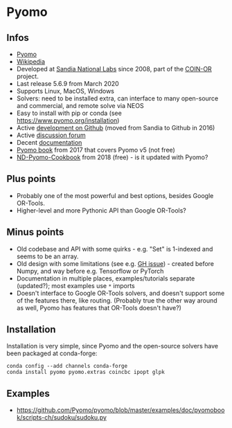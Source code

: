 # Pyomo

## Infos

* [Pyomo](https://www.pyomo.org/)
* [Wikipedia](https://en.wikipedia.org/wiki/Pyomo)
* Developed at [Sandia National Labs](https://en.wikipedia.org/wiki/Sandia_National_Laboratories) since 2008, part of the [COIN-OR](https://en.wikipedia.org/wiki/COIN-OR) project.
* Last release 5.6.9 from March 2020
* Supports Linux, MacOS, Windows
* Solvers: need to be installed extra, can interface to many open-source and commercial, and remote solve via NEOS
* Easy to install with pip or conda (see https://www.pyomo.org/installation)
* Active [development on Github](https://github.com/Pyomo/pyomo) (moved from Sandia to Github in 2016)
* Active [discussion forum](https://groups.google.com/forum/#!forum/pyomo-forum)
* Decent [documentation](https://www.pyomo.org/documentation)
* [Pyomo book](https://www.springer.com/gp/book/9783319588193) from 2017 that covers Pyomo v5 (not free)
* [ND-Pyomo-Cookbook](https://jckantor.github.io/ND-Pyomo-Cookbook/) from 2018 (free) - is it updated with Pyomo?

## Plus points

* Probably one of the most powerful and best options, besides Google OR-Tools.
* Higher-level and more Pythonic API than Google OR-Tools?

## Minus points

* Old codebase and API with some quirks - e.g. "Set" is 1-indexed and seems to be an array.
* Old design with some limitations (see e.g. [GH issue](https://github.com/Pyomo/pyomo/issues/1349)) - created before Numpy, and way before e.g. Tensorflow or PyTorch
* Documentation in multiple places, examples/tutorials separate (updated?); most examples use `*` imports
* Doesn't interface to Google OR-Tools solvers, and doesn't support some of the features there, like routing. (Probably true the other way around as well, Pyomo has features that OR-Tools doesn't have?)

## Installation

Installation is very simple, since Pyomo and the open-source solvers have been packaged at conda-forge:

```
conda config --add channels conda-forge
conda install pyomo pyomo.extras coincbc ipopt glpk
```

## Examples

* https://github.com/Pyomo/pyomo/blob/master/examples/doc/pyomobook/scripts-ch/sudoku/sudoku.py

